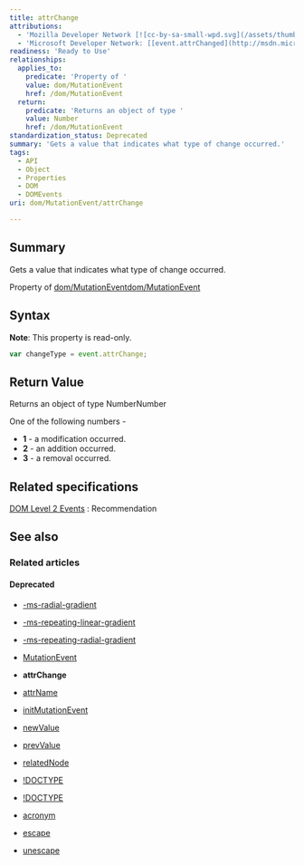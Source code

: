 ```yaml
---
title: attrChange
attributions:
  - 'Mozilla Developer Network [![cc-by-sa-small-wpd.svg](/assets/thumb/8/8c/cc-by-sa-small-wpd.svg/120px-cc-by-sa-small-wpd.svg.png)](http://creativecommons.org/licenses/by-sa/3.0/us/): [[Mutation Events](https://developer.mozilla.org/en-US/docs/Web/Guide/Events/Mutation_events) Article]'
  - 'Microsoft Developer Network: [[event.attrChanged](http://msdn.microsoft.com/en-us/library/ie/ff974823(v=vs.85).aspx) Article]'
readiness: 'Ready to Use'
relationships:
  applies_to:
    predicate: 'Property of '
    value: dom/MutationEvent
    href: /dom/MutationEvent
  return:
    predicate: 'Returns an object of type '
    value: Number
    href: /dom/MutationEvent
standardization_status: Deprecated
summary: 'Gets a value that indicates what type of change occurred.'
tags:
  - API
  - Object
  - Properties
  - DOM
  - DOMEvents
uri: dom/MutationEvent/attrChange

---
```

## <span>Summary</span>

Gets a value that indicates what type of change occurred.

Property of [dom/MutationEvent](/dom/MutationEvent)[dom/MutationEvent](/dom/MutationEvent)

## <span>Syntax</span>

**Note**: This property is read-only.

``` js
var changeType = event.attrChange;
```

## <span>Return Value</span>

Returns an object of type NumberNumber

One of the following numbers -

-   **1** - a modification occurred.
-   **2** - an addition occurred.
-   **3** - a removal occurred.

## <span>Related specifications</span>

[DOM Level 2 Events](http://www.w3.org/TR/DOM-Level-2-Events/)
:   Recommendation

## <span>See also</span>

### <span>Related articles</span>

#### <span>Deprecated</span>

-   [-ms-radial-gradient](/css/properties/-ms-radial-gradient)

-   [-ms-repeating-linear-gradient](/css/properties/-ms-repeating-linear-gradient)

-   [-ms-repeating-radial-gradient](/css/properties/-ms-repeating-radial-gradient)

-   [MutationEvent](/dom/MutationEvent)

-   **attrChange**

-   [attrName](/dom/MutationEvent/attrName)

-   [initMutationEvent](/dom/MutationEvent/initMutationEvent)

-   [newValue](/dom/MutationEvent/newValue)

-   [prevValue](/dom/MutationEvent/prevValue)

-   [relatedNode](/dom/MutationEvent/relatedNode)

-   [!DOCTYPE](/html/elements/!DOCTYPE)

-   [!DOCTYPE](/html/elements/!DOCTYPE/ja)

-   [acronym](/html/elements/acronym)

-   [escape](/javascript/escape)

-   [unescape](/javascript/unescape)
